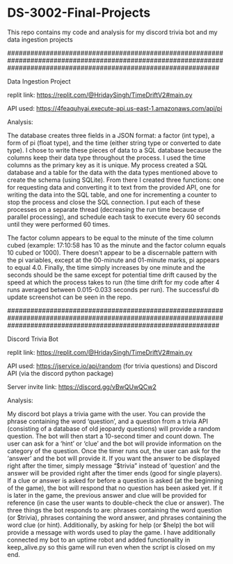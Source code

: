 # DS-3002-Final-Projects
This repo contains my code and analysis for my discord trivia bot and my data ingestion projects

#######################################################################################################################################################################

Data Ingestion Project

replit link: https://replit.com/@HridaySingh/TimeDriftV2#main.py

API used: https://4feaquhyai.execute-api.us-east-1.amazonaws.com/api/pi

Analysis:

The database creates three fields in a JSON format: a factor (int type), a form of pi (float type), and the time (either string type or converted to date type). I chose to write these pieces of data to a SQL database because the columns keep their data type throughout the process. I used the time columns as the primary key as it is unique. My process created a SQL database and a table for the data with the data types mentioned above to create the schema (using SQLite). From there I created three functions: one for requesting data and converting it to text from the provided API, one for writing the data into the SQL table, and one for incrementing a counter to stop the process and close the SQL connection. I put each of these processes on a separate thread (decreasing the run time because of parallel processing), and schedule each task to execute every 60 seconds until they were performed 60 times.

The factor column appears to be equal to the minute of the time column cubed (example: 17:10:58 has 10 as the minute and the factor column equals 10 cubed or 1000). There doesn’t appear to be a discernable pattern with the pi variables, except at the 00-minute and 01-minute marks, pi appears to equal 4.0. Finally, the time simply increases by one minute and the seconds should be the same except for potential time drift caused by the speed at which the process takes to run (the time drift for my code after 4 runs averaged between 0.015-0.033 seconds per run). The successful db update screenshot can be seen in the repo.


#######################################################################################################################################################################

Discord Trivia Bot

replit link: https://replit.com/@HridaySingh/TimeDriftV2#main.py

API used: https://jservice.io/api/random (for trivia questions) and Discord API (via the discord python package)

Server invite link: https://discord.gg/vBwQUwQCw2

Analysis:

My discord bot plays a trivia game with the user. You can provide the phrase containing the word  ‘question’, and a question from a trivia API (consisting of a database of old jeopardy questions) will provide a random question. The bot will then start a 10-second timer and count down. The user can ask for a ‘hint’ or ‘clue’ and the bot will provide information on the category of the question. Once the timer runs out, the user can ask for the ‘answer’ and the bot will provide it. If you want the answer to be displayed right after the timer, simply message “$trivia” instead of ‘question’ and the answer will be provided right after the timer ends (good for single players). If a clue or answer is asked for before a question is asked (at the beginning of the game), the bot will respond that no question has been asked yet. If it is later in the game, the previous answer and clue will be provided for reference (in case the user wants to double-check the clue or answer). The three things the bot responds to are: phrases containing the word question (or $trivia), phrases containing the word answer, and phrases containing the word clue (or hint). Additionally, by asking for help (or $help) the bot will provide a message with words used to play the game. I have additionally connected my bot to an uptime robot and added functionality in keep_alive.py so this game will run even when the script is closed on my end.
